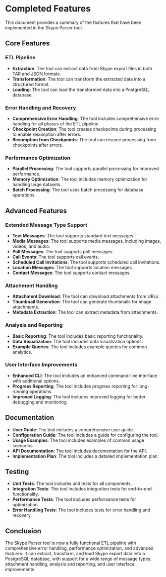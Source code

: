 # Completed Features

This document provides a summary of the features that have been implemented in the Skype Parser tool.

## Core Features

### ETL Pipeline

- **Extraction**: The tool can extract data from Skype export files in both TAR and JSON formats.
- **Transformation**: The tool can transform the extracted data into a structured format.
- **Loading**: The tool can load the transformed data into a PostgreSQL database.

### Error Handling and Recovery

- **Comprehensive Error Handling**: The tool includes comprehensive error handling for all phases of the ETL pipeline.
- **Checkpoint Creation**: The tool creates checkpoints during processing to enable resumption after errors.
- **Resumption from Checkpoints**: The tool can resume processing from checkpoints after errors.

### Performance Optimization

- **Parallel Processing**: The tool supports parallel processing for improved performance.
- **Memory Optimization**: The tool includes memory optimization for handling large datasets.
- **Batch Processing**: The tool uses batch processing for database operations.

## Advanced Features

### Extended Message Type Support

- **Text Messages**: The tool supports standard text messages.
- **Media Messages**: The tool supports media messages, including images, videos, and audio.
- **Poll Messages**: The tool supports poll messages.
- **Call Events**: The tool supports call events.
- **Scheduled Call Invitations**: The tool supports scheduled call invitations.
- **Location Messages**: The tool supports location messages.
- **Contact Messages**: The tool supports contact messages.

### Attachment Handling

- **Attachment Download**: The tool can download attachments from URLs.
- **Thumbnail Generation**: The tool can generate thumbnails for image attachments.
- **Metadata Extraction**: The tool can extract metadata from attachments.

### Analysis and Reporting

- **Basic Reporting**: The tool includes basic reporting functionality.
- **Data Visualization**: The tool includes data visualization options.
- **Example Queries**: The tool includes example queries for common analytics.

### User Interface Improvements

- **Enhanced CLI**: The tool includes an enhanced command-line interface with additional options.
- **Progress Reporting**: The tool includes progress reporting for long-running operations.
- **Improved Logging**: The tool includes improved logging for better debugging and monitoring.

## Documentation

- **User Guide**: The tool includes a comprehensive user guide.
- **Configuration Guide**: The tool includes a guide for configuring the tool.
- **Usage Examples**: The tool includes examples of common usage scenarios.
- **API Documentation**: The tool includes documentation for the API.
- **Implementation Plan**: The tool includes a detailed implementation plan.

## Testing

- **Unit Tests**: The tool includes unit tests for all components.
- **Integration Tests**: The tool includes integration tests for end-to-end functionality.
- **Performance Tests**: The tool includes performance tests for optimization.
- **Error Handling Tests**: The tool includes tests for error handling and recovery.

## Conclusion

The Skype Parser tool is now a fully functional ETL pipeline with comprehensive error handling, performance optimization, and advanced features. It can extract, transform, and load Skype export data into a PostgreSQL database, with support for a wide range of message types, attachment handling, analysis and reporting, and user interface improvements.